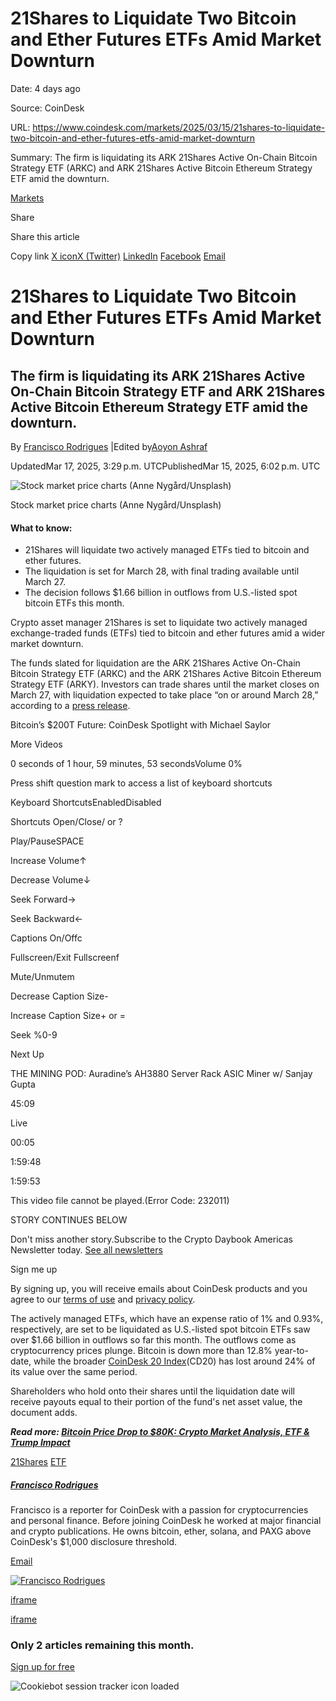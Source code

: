 # 21Shares to Liquidate Two Bitcoin and Ether Futures ETFs Amid Market Downturn

Date: 4 days ago

Source: CoinDesk

URL: https://www.coindesk.com/markets/2025/03/15/21shares-to-liquidate-two-bitcoin-and-ether-futures-etfs-amid-market-downturn

Summary: The firm is liquidating its ARK 21Shares Active On-Chain Bitcoin Strategy ETF (ARKC) and ARK 21Shares Active Bitcoin Ethereum Strategy ETF amid the downturn.

[Markets](https://www.coindesk.com/markets)

Share

Share this article

Copy link [X iconX (Twitter)](https://x.com/intent/tweet?utm_source=twitter&text=21Shares+to+Liquidate+Two+Bitcoin+and+Ether+Futures+ETFs+Amid+Market+Downturn+https%3A%2F%2Fwww.coindesk.com%2Fmarkets%2F2025%2F03%2F15%2F21shares-to-liquidate-two-bitcoin-and-ether-futures-etfs-amid-market-downturn+via+%40coindesk&editorial=utm_content&social=utm_medium&organic=utm_term) [LinkedIn](https://www.linkedin.com/shareArticle?utm_source=linkedin&mini=true&summary=The+firm+is+liquidating+its+ARK+21Shares+Active+On-Chain+Bitcoin+Strategy+ETF+and+ARK+21Shares+Active+Bitcoin+Ethereum+Strategy+ETF+amid+the+downturn.&url=https%3A%2F%2Fwww.coindesk.com%2Fmarkets%2F2025%2F03%2F15%2F21shares-to-liquidate-two-bitcoin-and-ether-futures-etfs-amid-market-downturn&editorial=utm_content&social=utm_medium&organic=utm_term) [Facebook](https://www.facebook.com/sharer/sharer.php?utm_source=facebook&u=https%3A%2F%2Fwww.coindesk.com%2Fmarkets%2F2025%2F03%2F15%2F21shares-to-liquidate-two-bitcoin-and-ether-futures-etfs-amid-market-downturn&editorial=utm_content&social=utm_medium&organic=utm_term) [Email](mailto:%20?subject=21Shares%20to%20Liquidate%20Two%20Bitcoin%20and%20Ether%20Futures%20ETFs%20Amid%20Market%20Downturn%20%E2%80%94%20CoinDesk&body=21Shares%20to%20Liquidate%20Two%20Bitcoin%20and%20Ether%20Futures%20ETFs%20Amid%20Market%20Downturn%0AThe%20firm%20is%20liquidating%20its%20ARK%2021Shares%20Active%20On-Chain%20Bitcoin%20Strategy%20ETF%20and%20ARK%2021Shares%20Active%20Bitcoin%20Ethereum%20Strategy%20ETF%20amid%20the%20downturn.%0A%0ARead%20the%20full%20article%20on%20CoinDesk%3A%0A%0Ahttps%3A%2F%2Fwww.coindesk.com%2Fmarkets%2F2025%2F03%2F15%2F21shares-to-liquidate-two-bitcoin-and-ether-futures-etfs-amid-market-downturn)

# 21Shares to Liquidate Two Bitcoin and Ether Futures ETFs Amid Market Downturn

## The firm is liquidating its ARK 21Shares Active On-Chain Bitcoin Strategy ETF and ARK 21Shares Active Bitcoin Ethereum Strategy ETF amid the downturn.

By [Francisco Rodrigues](https://www.coindesk.com/author/francisco-rodrigues) \|Edited by[Aoyon Ashraf](https://www.coindesk.com/author/aoyon-ashraf)

UpdatedMar 17, 2025, 3:29 p.m.  UTCPublishedMar 15, 2025, 6:02 p.m.  UTC

![Stock market price charts (Anne Nygård/Unsplash)](https://www.coindesk.com/_next/image?url=https%3A%2F%2Fcdn.sanity.io%2Fimages%2Fs3y3vcno%2Fproduction%2F0fda186e57eed31cfc280d2fe680adfc47aaecde-1920x1280.jpg%3Fauto%3Dformat&w=3840&q=75)

Stock market price charts (Anne Nygård/Unsplash)

#### What to know:

- 21Shares will liquidate two actively managed ETFs tied to bitcoin and ether futures.
- The liquidation is set for March 28, with final trading available until March 27.
- The decision follows $1.66 billion in outflows from U.S.-listed spot bitcoin ETFs this month.

Crypto asset manager 21Shares is set to liquidate two actively managed exchange-traded funds (ETFs) tied to bitcoin and ether futures amid a wider market downturn.

The funds slated for liquidation are the ARK 21Shares Active On-Chain Bitcoin Strategy ETF (ARKC) and the ARK 21Shares Active Bitcoin Ethereum Strategy ETF (ARKY). Investors can trade shares until the market closes on March 27, with liquidation expected to take place “on or around March 28,” according to a [press release](https://www.globenewswire.com/news-release/2025/03/13/3042604/0/en/21Shares-to-Liquidate-Two-ETFs.html).

Bitcoin’s $200T Future: CoinDesk Spotlight with Michael Saylor

More Videos

0 seconds of 1 hour, 59 minutes, 53 secondsVolume 0%

Press shift question mark to access a list of keyboard shortcuts

Keyboard ShortcutsEnabledDisabled

Shortcuts Open/Close/ or ?

Play/PauseSPACE

Increase Volume↑

Decrease Volume↓

Seek Forward→

Seek Backward←

Captions On/Offc

Fullscreen/Exit Fullscreenf

Mute/Unmutem

Decrease Caption Size-

Increase Caption Size\+ or =

Seek %0-9

Next Up

THE MINING POD: Auradine’s AH3880 Server Rack ASIC Miner w/ Sanjay Gupta

45:09

Live

00:05

1:59:48

1:59:53

This video file cannot be played.(Error Code: 232011)

STORY CONTINUES BELOW

Don't miss another story.Subscribe to the Crypto Daybook Americas Newsletter today. [See all newsletters](https://www.coindesk.com/newsletters)

Sign me up

By signing up, you will receive emails about CoinDesk products and you agree to our [terms of use](https://www.coindesk.com/terms) and [privacy policy](https://www.coindesk.com/privacy).

The actively managed ETFs, which have an expense ratio of 1% and 0.93%, respectively, are set to be liquidated as U.S.-listed spot bitcoin ETFs saw over $1.66 billion in outflows so far this month. The outflows come as cryptocurrency prices plunge. Bitcoin is down more than 12.8% year-to-date, while the broader [CoinDesk 20 Index](https://todayincrypto.coindesk.com/cd20)(CD20) has lost around 24% of its value over the same period.

Shareholders who hold onto their shares until the liquidation date will receive payouts equal to their portion of the fund's net asset value, the document adds.

**_Read more: [Bitcoin Price Drop to $80K: Crypto Market Analysis, ETF & Trump Impact](https://www.coindesk.com/coindesk-indices/2025/03/12/bitcoin-where-does-it-go-now)_**

[21Shares](https://www.coindesk.com/tag/21shares) [ETF](https://www.coindesk.com/tag/etf)

##### [Francisco Rodrigues](https://www.coindesk.com/author/francisco-rodrigues)

Francisco is a reporter for CoinDesk with a passion for cryptocurrencies and personal finance. Before joining CoinDesk he worked at major financial and crypto publications. He owns bitcoin, ether, solana, and PAXG above CoinDesk's $1,000 disclosure threshold.

[Email](mailto:fmemoria@cryptocompare.com "Email")

[![Francisco Rodrigues](https://www.coindesk.com/_next/image?url=https%3A%2F%2Fcdn.sanity.io%2Fimages%2Fs3y3vcno%2Fproduction%2Fe964ef5931a8f1663171e08ecf72604a4b80c2a2-512x512.jpg%3Fw%3D64%26h%3D64%26fit%3Dcrop%26crop%3Dfocalpoint%26auto%3Dformat&w=1080&q=75)](https://www.coindesk.com/author/francisco-rodrigues)

[iframe](https://consentcdn.cookiebot.com/sdk/bc-v4.min.html)

[iframe](https://www.google.com/recaptcha/api2/anchor?ar=1&k=6LdD_vElAAAAAC4MH8sVjuaAFGSN1fmOs8QJv8jW&co=aHR0cHM6Ly93d3cuY29pbmRlc2suY29tOjQ0Mw..&hl=en&v=hbAq-YhJxOnlU-7cpgBoAJHb&size=invisible&cb=fwjs87u4mwiz)

### Only 2 articles remaining this month.

[Sign up for free](https://www.coindesk.com/api/auth/login?returnTo=https%3A%2F%2Fwww.coindesk.com%2Fmarkets%2F2025%2F03%2F15%2F21shares-to-liquidate-two-bitcoin-and-ether-futures-etfs-amid-market-downturn&screen_hint=signup&reg_module=reg-banner&reg_submodule=meter&reg_state=meter "Sign up for a free CoinDesk account")

![Cookiebot session tracker icon loaded](https://imgsct.cookiebot.com/1.gif?dgi=0eadae03-33f1-4a15-97c4-7f82433a6838)